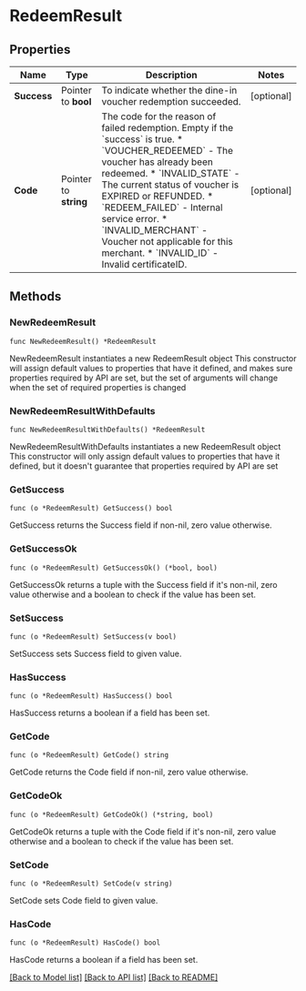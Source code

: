 # RedeemResult

## Properties

Name | Type | Description | Notes
------------ | ------------- | ------------- | -------------
**Success** | Pointer to **bool** | To indicate whether the dine-in voucher redemption succeeded. | [optional] 
**Code** | Pointer to **string** | The code for the reason of failed redemption. Empty if the &#x60;success&#x60; is true.  * &#x60;VOUCHER_REDEEMED&#x60; - The voucher has already been redeemed. * &#x60;INVALID_STATE&#x60; - The current status of voucher is EXPIRED or REFUNDED. * &#x60;REDEEM_FAILED&#x60; - Internal service error. * &#x60;INVALID_MERCHANT&#x60; - Voucher not applicable for this merchant. * &#x60;INVALID_ID&#x60; - Invalid certificateID.  | [optional] 

## Methods

### NewRedeemResult

`func NewRedeemResult() *RedeemResult`

NewRedeemResult instantiates a new RedeemResult object
This constructor will assign default values to properties that have it defined,
and makes sure properties required by API are set, but the set of arguments
will change when the set of required properties is changed

### NewRedeemResultWithDefaults

`func NewRedeemResultWithDefaults() *RedeemResult`

NewRedeemResultWithDefaults instantiates a new RedeemResult object
This constructor will only assign default values to properties that have it defined,
but it doesn't guarantee that properties required by API are set

### GetSuccess

`func (o *RedeemResult) GetSuccess() bool`

GetSuccess returns the Success field if non-nil, zero value otherwise.

### GetSuccessOk

`func (o *RedeemResult) GetSuccessOk() (*bool, bool)`

GetSuccessOk returns a tuple with the Success field if it's non-nil, zero value otherwise
and a boolean to check if the value has been set.

### SetSuccess

`func (o *RedeemResult) SetSuccess(v bool)`

SetSuccess sets Success field to given value.

### HasSuccess

`func (o *RedeemResult) HasSuccess() bool`

HasSuccess returns a boolean if a field has been set.

### GetCode

`func (o *RedeemResult) GetCode() string`

GetCode returns the Code field if non-nil, zero value otherwise.

### GetCodeOk

`func (o *RedeemResult) GetCodeOk() (*string, bool)`

GetCodeOk returns a tuple with the Code field if it's non-nil, zero value otherwise
and a boolean to check if the value has been set.

### SetCode

`func (o *RedeemResult) SetCode(v string)`

SetCode sets Code field to given value.

### HasCode

`func (o *RedeemResult) HasCode() bool`

HasCode returns a boolean if a field has been set.


[[Back to Model list]](../README.md#documentation-for-models) [[Back to API list]](../README.md#documentation-for-api-endpoints) [[Back to README]](../README.md)


